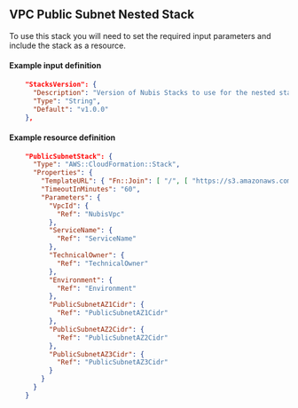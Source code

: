 ﻿## VPC Public Subnet Nested Stack

To use this stack you will need to set the required input parameters and include the stack as a resource.

#### Example input definition
```json
    "StacksVersion": {
      "Description": "Version of Nubis Stacks to use for the nested stacks.",
      "Type": "String",
      "Default": "v1.0.0"
    },
```

#### Example resource definition
```json
    "PublicSubnetStack": {
      "Type": "AWS::CloudFormation::Stack",
      "Properties": {
        "TemplateURL": { "Fn::Join": [ "/", [ "https://s3.amazonaws.com/nubis-stacks", { "Ref": "StacksVersion" }, "vpc/vpc-public-subnet.template" ] ] },
        "TimeoutInMinutes": "60",
        "Parameters": {
          "VpcId": {
            "Ref": "NubisVpc"
          },
          "ServiceName": {
            "Ref": "ServiceName"
          },
          "TechnicalOwner": {
            "Ref": "TechnicalOwner"
          },
          "Environment": {
            "Ref": "Environment"
          },
          "PublicSubnetAZ1Cidr": {
            "Ref": "PublicSubnetAZ1Cidr"
          },
          "PublicSubnetAZ2Cidr": {
            "Ref": "PublicSubnetAZ2Cidr"
          },
          "PublicSubnetAZ3Cidr": {
            "Ref": "PublicSubnetAZ3Cidr"
          }
        }
      }
    }
```

